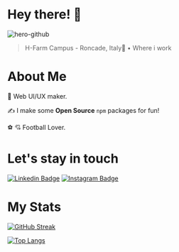 # Hey there! 👋
![hero-github](https://github.com/user-attachments/assets/6f930b71-90c8-4ca5-ac74-e2d25cac4fe5)

> H-Farm Campus - Roncade, Italy📍 • Where i work

# About Me

🌈 Web UI/UX maker.

✍️ I make some **Open Source** `npm` packages for fun!

⚽️ 💘 Football Lover.

# Let's stay in touch

[![Linkedin Badge](https://img.shields.io/badge/-matteobertoldo-blue?style=flat&logo=Linkedin&logoColor=white)](https://www.linkedin./in/matteobertoldo)
[![Instagram Badge](https://img.shields.io/badge/-matteo.bertoldo-%23E4405F?style=flat&logo=Instagram&logoColor=white)](https://www.instagram.com/matteo.bertoldo)

# My Stats

[![GitHub Streak](http://github-readme-streak-stats.herokuapp.com?user=matteobertoldo&theme=dark&background=0f0e0f)](https://git.io/streak-stats)

[![Top Langs](https://github-readme-stats.vercel.app/api/top-langs/?username=matteobertoldo)](https://github.com/matteobertoldo/github-readme-stats)  
